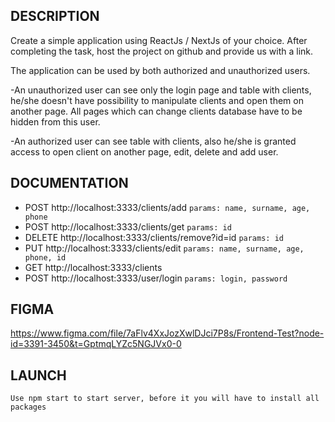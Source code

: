 DESCRIPTION
------------
Create a simple application using ReactJs / NextJs of your choice.
After completing the task, host the project on github and provide us with a link.

The application can be used by both authorized and unauthorized users. 

  -An unauthorized user can see only the login page and table with clients, he/she doesn't have possibility to manipulate clients and open them on another page. All pages which can change clients database have to be hidden from this user.

  -An authorized user can see table with clients, also he/she is granted access to open client on another page, edit, delete and add user.

DOCUMENTATION
------------
- POST http://localhost:3333/clients/add `params: name, surname, age, phone`
- POST http://localhost:3333/clients/get `params: id`
- DELETE http://localhost:3333/clients/remove?id=id `params: id`
- PUT http://localhost:3333/clients/edit   `params: name, surname, age, phone, id`
- GET http://localhost:3333/clients
- POST http://localhost:3333/user/login `params: login, password`


FIGMA
------------
https://www.figma.com/file/7aFlv4XxJozXwlDJci7P8s/Frontend-Test?node-id=3391-3450&t=GptmqLYZc5NGJVx0-0

LAUNCH
------------
`Use npm start to start server, before it you will have to install all packages`

